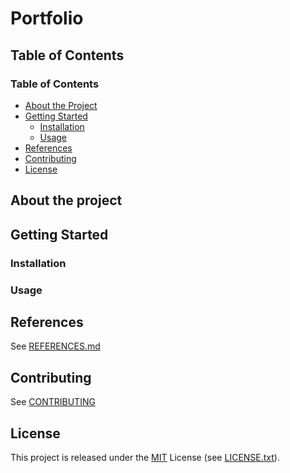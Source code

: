 # Portfolio

## Table of Contents

### Table of Contents

- [About the Project](abouttheproject)
- [Getting Started](gettingstarted)
  - [Installation](installation)
  - [Usage](usage)
- [References](references)
- [Contributing](contributing)
- [License](license)

## About the project

## Getting Started

### Installation

### Usage

## References

See [REFERENCES.md](`REFERENCES.md`)

## Contributing

See [CONTRIBUTING](`CONTRIBUTING.md`)

## License

This project is released under the [MIT](https://opensource.org/license/mit/) License (see [LICENSE.txt](`LICENSE.txt`)).
